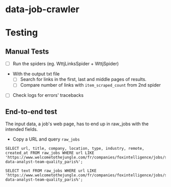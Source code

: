 # data-job-crawler

# Testing

## Manual Tests

- [ ] Run the spiders (eg. WttjLinksSpider + WttjSpider)
- With the output txt file 
  - [ ] Search for links in the first, last and middle pages of results.
  - [ ] Compare number of links with `item_scraped_count` from 2nd spider
- [ ] Check logs for errors' tracebacks

## End-to-end test

The input data, a job's web page, has to end up in raw_jobs with the intended fields.
- Copy a URL and query `raw_jobs` 

```
SELECT url, title, company, location, type, industry, remote, created_at FROM raw_jobs WHERE url LIKE 'https://www.welcometothejungle.com/fr/companies/foxintelligence/jobs/senior-data-analyst-team-quality_paris%';
```

```
SELECT text FROM raw_jobs WHERE url LIKE 'https://www.welcometothejungle.com/fr/companies/foxintelligence/jobs/senior-data-analyst-team-quality_paris%';
```
